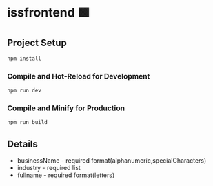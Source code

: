 # issfrontend 🟩

## Project Setup

```sh
npm install
```

### Compile and Hot-Reload for Development

```sh
npm run dev
```

### Compile and Minify for Production

```sh
npm run build
```

## Details
- businessName - required format(alphanumeric,specialCharacters)
- industry - required list
- fullname - required format(letters)

